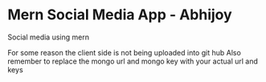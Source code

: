 # Mern Social Media App - Abhijoy
 Social media using mern

For some reason the client side is not being uploaded into git hub
Also remember to replace the mongo url and mongo key with your actual url and keys
